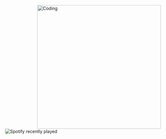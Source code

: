 <img align="right" alt="Coding" width="400" src="[add your link here](https://cdn.discordapp.com/attachments/1137824512197541959/1290755926927740949/7wvhkox5u2c8pgh6ndtb.webp?ex=66fd9da2&is=66fc4c22&hm=427097b7c2e223c6cce340c981f64849512d551490fe59c608bfb8743efac1a1&)">

![Spotify recently played](https://spotify-recently-played-readme.vercel.app/api?user=313tabitfy4bzfbdsrqvuhcezxla)
